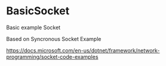 # BasicSocket

Basic example Socket

Based on Syncronous Socket Example

https://docs.microsoft.com/en-us/dotnet/framework/network-programming/socket-code-examples

